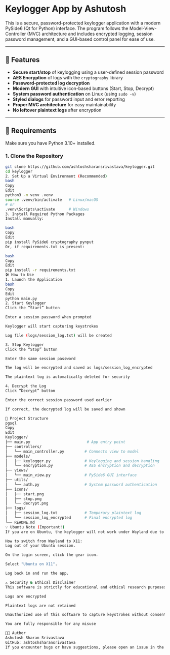 # Keylogger App by Ashutosh

This is a secure, password-protected keylogger application with a modern PySide6 (Qt for Python) interface. The program follows the Model-View-Controller (MVC) architecture and includes encrypted logging, session password management, and a GUI-based control panel for ease of use.

---

## 🔐 Features

- **Secure start/stop** of keylogging using a user-defined session password
- **AES Encryption** of logs with the `cryptography` library
- **Password-protected log decryption**
- **Modern GUI** with intuitive icon-based buttons (Start, Stop, Decrypt)
- **System password authentication** on Linux (using `sudo -v`)
- **Styled dialogs** for password input and error reporting
- **Proper MVC architecture** for easy maintainability
- **No leftover plaintext logs** after encryption

---

## 🧩 Requirements

Make sure you have Python 3.10+ installed.

### 1. Clone the Repository

```bash
git clone https://github.com/ashtoshsharansrivastava/keylogger.git
cd keylogger
2. Set Up a Virtual Environment (Recommended)
bash
Copy
Edit
python3 -m venv .venv
source .venv/bin/activate   # Linux/macOS
# or
.venv\Scripts\activate      # Windows
3. Install Required Python Packages
Install manually:

bash
Copy
Edit
pip install PySide6 cryptography pynput
Or, if requirements.txt is present:

bash
Copy
Edit
pip install -r requirements.txt
🛠️ How to Use
1. Launch the Application
bash
Copy
Edit
python main.py
2. Start Keylogger
Click the “Start” button

Enter a session password when prompted

Keylogger will start capturing keystrokes

Log file (logs/session_log.txt) will be created

3. Stop Keylogger
Click the “Stop” button

Enter the same session password

The log will be encrypted and saved as logs/session_log_encrypted

The plaintext log is automatically deleted for security

4. Decrypt the Log
Click “Decrypt” button

Enter the correct session password used earlier

If correct, the decrypted log will be saved and shown

🧱 Project Structure
pgsql
Copy
Edit
Keylogger/
├── main.py                         # App entry point
├── controllers/
│   └── main_controller.py         # Connects view to model
├── models/
│   ├── keylogger.py               # Keylogging and session handling
│   └── encryption.py              # AES encryption and decryption
├── views/
│   └── main_view.py               # PySide6 GUI interface
├── utils/
│   └── auth.py                    # System password authentication
├── icons/
│   ├── start.png
│   ├── stop.png
│   └── decrypt.png
├── logs/
│   ├── session_log.txt            # Temporary plaintext log
│   └── session_log_encrypted      # Final encrypted log
└── README.md
💡 Ubuntu Note (Important!)
If you are on Ubuntu, the keylogger will not work under Wayland due to security restrictions on keyboard event access. You must switch to X11:

How to switch from Wayland to X11:
Log out of your Ubuntu session.

On the login screen, click the gear icon.

Select "Ubuntu on X11".

Log back in and run the app.

⚠️ Security & Ethical Disclaimer
This software is strictly for educational and ethical research purposes only.

Logs are encrypted

Plaintext logs are not retained

Unauthorized use of this software to capture keystrokes without consent is illegal and unethical

You are fully responsible for any misuse

👨‍💻 Author
Ashutosh Sharan Srivastava
GitHub: ashtoshsharansrivastava
If you encounter bugs or have suggestions, please open an issue in the repository.






